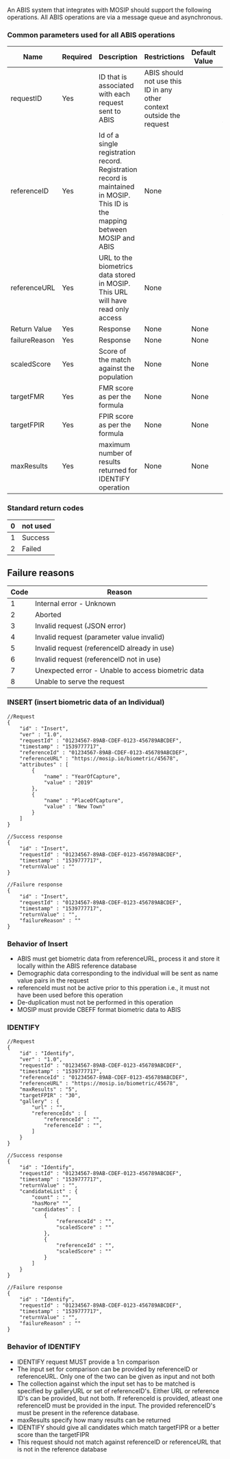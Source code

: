 An ABIS system that integrates with MOSIP should support the following operations. All ABIS operations are via a message queue and asynchronous.

### Common parameters used for all ABIS operations

Name | Required | Description | Restrictions | Default Value | Example
-----|----------|-------------|--------------|---------------|--------
requestID | Yes | ID that is associated with each request sent to ABIS | ABIS should not use this ID in any other context outside the request | | 01234567-89AB-CDEF-0123-456789ABCDEF (36 character ASCII string)
referenceID | Yes | Id of a single registration record. Registration record is maintained in MOSIP. This ID is the mapping between MOSIP and ABIS | None | | 01234567-89AB-CDEF-0123-456789ABCDEF (36 character ASCII string)
referenceURL | Yes | URL to the biometrics data stored in MOSIP. This URL will have read only access | None | | 
Return Value | Yes | Response | None | None | Integer
failureReason | Yes | Response | None | None | Integer
scaledScore | Yes | Score of the match against the population | None | None | Integer
targetFMR | Yes | FMR score as per the formula | None | None | Integer
targetFPIR | Yes | FPIR score as per the formula | None | None | Integer
maxResults | Yes | maximum number of results returned for IDENTIFY operation | None | None | Integer

### Standard return codes
0 | not used
--|---------
1 | Success
2 | Failed

## Failure reasons
Code | Reason
-----| ------
1 | Internal error - Unknown
2 | Aborted
3 | Invalid request (JSON error)
4 | Invalid request (parameter value invalid)
5 | Invalid request (referenceID already in use)
6 | Invalid request (referenceID not in use)
7 | Unexpected error - Unable to access biometric data
8 | Unable to serve the request

### INSERT (insert biometric data of an Individual)
```
//Request
{
	"id" : "Insert",
	"ver" : "1.0",
	"requestId" : "01234567-89AB-CDEF-0123-456789ABCDEF",
	"timestamp" : "1539777717",
	"referenceId" : "01234567-89AB-CDEF-0123-456789ABCDEF",
	"referenceURL" : "https://mosip.io/biometric/45678",
	"attributes" : [
		{
			"name" : "YearOfCapture",
			"value" : "2019"
		},
		{
			"name" : "PlaceOfCapture",
			"value" : "New Town"
		}
	]	
}

//Success response
{
	"id" : "Insert",
	"requestId" : "01234567-89AB-CDEF-0123-456789ABCDEF",
	"timestamp" : "1539777717",
	"returnValue" : ""
}

//Failure response
{
	"id" : "Insert",
	"requestId" : "01234567-89AB-CDEF-0123-456789ABCDEF",
	"timestamp" : "1539777717",
	"returnValue" : "",
	"failureReason" : ""
}
```
### Behavior of Insert
 - ABIS must get biometric data from referenceURL, process it and store it locally within the ABIS reference database
 - Demographic data corresponding to the individual will be sent as name value pairs in the request
 - referenceId must not be active prior to this pperation i.e., it must not have been used before this operation
 - De-duplication must not be performed in this operation
 - MOSIP must provide CBEFF format biometric data to ABIS

### IDENTIFY
```
//Request
{
	"id" : "Identify",
	"ver" : "1.0",
	"requestId" : "01234567-89AB-CDEF-0123-456789ABCDEF",
	"timestamp" : "1539777717",
	"referenceId" : "01234567-89AB-CDEF-0123-456789ABCDEF",
	"referenceURL" : "https://mosip.io/biometric/45678",
	"maxResults" : "5",
	"targetFPIR" : "30",
	"gallery" : {
		"url" : "",
		"referenceIds" : [
			"referenceId" : "",
			"referenceId" : "",
		]
	}	
}

//Success response
{
	"id" : "Identify",
	"requestId" : "01234567-89AB-CDEF-0123-456789ABCDEF",
	"timestamp" : "1539777717",
	"returnValue" : "",
	"candidateList" : {
		"count" : "",
		"hasMore" "",
		"candidates" : [
			{
				"referenceId" : "",
				"scaledScore" : ""
			},
			{
				"referenceId" : "",
				"scaledScore" : ""
			}
		]
	}
}

//Failure response
{
	"id" : "Identify",
	"requestId" : "01234567-89AB-CDEF-0123-456789ABCDEF",
	"timestamp" : "1539777717",
	"returnValue" : "",
	"failureReason" : ""
}
```

### Behavior of IDENTIFY
 - IDENTIFY request MUST provide a 1:n comparison
 - The input set for comparison can be provided by referenceID or referenceURL. Only one of the two can be given as input 
   and not both
 - The collection against which the input set has to be matched is specified by galleryURL or set of referenceID's. Either 
   URL or reference ID's can be provided, but not both. If referenceId is provided, atleast one referenceID must be 
   provided in the input. The provided referenceID's must be present in the reference database.
 - maxResults specify how many results can be returned
 - IDENTIFY should give all candidates which match targetFIPR or a better score than the targetFIPR
 - This request should not match against referenceID or referenceURL that is not in the reference database